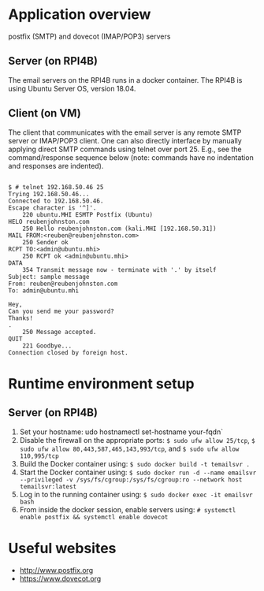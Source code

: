 # Application overview
postfix (SMTP) and dovecot (IMAP/POP3) servers

## Server (on RPI4B)
The email servers on the RPI4B runs in a docker container.   The RPI4B is using Ubuntu Server OS, version 18.04.

## Client (on VM)
The client that communicates with the email server is any remote SMTP server or IMAP/POP3 client.  One can also directly interface by manually applying direct SMTP commands using telnet over port 25.  E.g., see the command/response sequence below (note: commands have no indentation and  responses are indented).
<pre><code>
$ # telnet 192.168.50.46 25
Trying 192.168.50.46...
Connected to 192.168.50.46.
Escape character is '^]'.
    220 ubuntu.MHI ESMTP Postfix (Ubuntu)
HELO reubenjohnston.com
    250 Hello reubenjohnston.com (kali.MHI [192.168.50.31])
MAIL FROM:&ltreuben@reubenjohnston.com&gt
    250 Sender ok
RCPT TO:&ltadmin@ubuntu.mhi&gt
    250 RCPT ok &ltadmin@ubuntu.mhi&gt
DATA
    354 Transmit message now - terminate with '.' by itself
Subject: sample message
From: reuben@reubenjohnston.com
To: admin@ubuntu.mhi

Hey,
Can you send me your password?
Thanks!
.
    250 Message accepted.
QUIT
    221 Goodbye...
Connection closed by foreign host.
</code></pre>

# Runtime environment setup
## Server (on RPI4B)
1. Set your hostname: udo hostnamectl set-hostname your-fqdn`
1. Disable the firewall on the appropriate ports:
`$ sudo ufw allow 25/tcp`, `$ sudo ufw allow 80,443,587,465,143,993/tcp`, and `$ sudo ufw allow 110,995/tcp`
1. Build the Docker container using: `$ sudo docker build -t temailsvr .`
1. Start the Docker container using: `$ sudo docker run -d --name emailsvr --privileged -v /sys/fs/cgroup:/sys/fs/cgroup:ro --network host temailsvr:latest`
1. Log in to the running container using: `$ sudo docker exec -it emailsvr bash`
1. From inside the docker session, enable servers using: `# systemctl enable postfix && systemctl enable dovecot`

# Useful websites
* http://www.postfix.org
* https://www.dovecot.org
